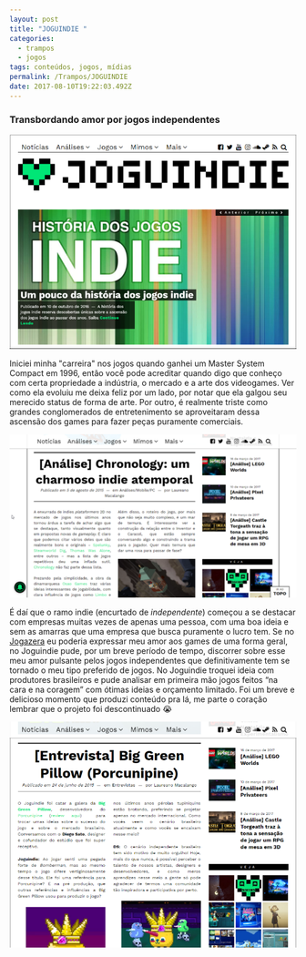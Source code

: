 ```yaml
---
layout: post
title: "JOGUINDIE "
categories:
  - trampos
  - jogos
tags: conteúdos, jogos, mídias
permalink: /Trampos/JOGUINDIE
date: 2017-08-10T19:22:03.492Z
---
```

### Transbordando amor por jogos independentes

![](/images/uploads/chrome_q8a5uwkbs4.png)

Iniciei minha "carreira" nos jogos quando ganhei um Master System Compact em 1996, então você pode acreditar quando digo que conheço com certa propriedade a indústria, o mercado e a arte dos videogames. Ver como ela evoluiu me deixa feliz por um lado, por notar que ela galgou seu merecido status de forma de arte. Por outro, é realmente triste como grandes conglomerados de entretenimento se aproveitaram dessa ascensão dos games para fazer peças puramente comerciais.

![](/images/uploads/chrome_ezyqf2p738.png)

É daí que o ramo indie (encurtado de *independente*) começou a se destacar com empresas muitas vezes de apenas uma pessoa, com uma boa ideia e sem as amarras que uma empresa que busca puramente o lucro tem. Se no [Jogazera](/trampos/jogos/2017/08/09/jogazera.html) eu poderia expressar meu amor aos games de uma forma geral, no Joguindie pude, por um breve período de tempo, discorrer sobre esse meu amor pulsante pelos jogos independentes que definitivamente tem se tornado o meu tipo preferido de jogos. No Joguindie troquei ideia com produtores brasileiros e pude analisar em primeira mão jogos feitos “na cara e na coragem” com ótimas ideias e orçamento limitado. Foi um breve e delicioso momento que produzi conteúdo pra lá, me parte o coração lembrar que o projeto foi descontinuado 😭

![](/images/uploads/chrome_ujr3lgj5lf.png)